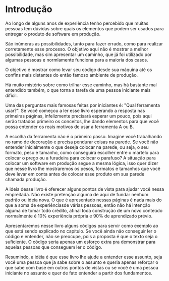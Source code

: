 # Introdução

Ao longo de alguns anos de experiência tenho percebido que muitas pessoas tem dúvidas sobre quais os elementos que podem ser usados para entregar o produto de software em produção.

São inúmeras as possibilidades, tanto para fazer errado, como para realizar corretamente esse processo. O objetivo aqui não é mostrar a melhor possibilidade, mas sim apresentar um caminho, que já foi utilizado por algumas pessoas e normlamente funciona para a maioria dos casos.

O objetivo é mostrar como levar seu código desde sua máquina até os confins mais distantes do então famoso ambiente de produção.

Há muito mistério sobre como trilhar esse caminho, mas há bastante mal entendido também, o que torna a tarefa de uma pessoa iniciante mais difícil.

Uma das perguntas mais famosas feitas por iniciantes é: "Qual ferramenta usar?". Se você começou a ler esse livro esperando a resposta nas primeiras páginas, infelizmente precisará esperar um pouco, pois aqui serão tratados primeiro os conceitos, lhe dando elementos para que você possa entender os reais motivos de usar a ferramenta A ou B.

A escolha da ferramenta não é o primeiro passo. Imagine você trabalhando no ramo de decoração e precisa pendurar coisas na parede. Se você não entender inicialmente o que deseja colocar na parede, ou seja, o seu formato, peso e tamanho, como conseguirá escolher entre o martelo para colocar o prego ou a furadeira para colocar o parafuso? A situação para colocar um software em produção segue a mesma lógica, isso quer dizer que nesse livro lhe mostraremos os pesos, formatos e tamanhos que você deve levar em conta antes de colocar esse produto em sua parede chamada produção.

A ideia desse livro é oferecer alguns pontos de vista para ajudar você nessa empreitada.  Não existe pretenção alguma de aqui de fundar nenhum padrão ou ideia nova. O que é apresentado nessas páginas é nada mais do que a soma de experiênciasde várias pessoas, então não há intenção alguma de tomar todo crédito, afinal toda construção de um novo conteúdo normalmente é 10% experiência própria e 90% de aprendizado prévio.

Apresentaremos nesse livro alguns códigos para servir como exemplo ao que está sendo explicado no capítulo. Se você ainda não conseguir ler o código e entender, não se preocupe, pois a proposta é que o texto seja o suficiente. O código seria apenas um esforço extra pra demonstrar para aquelas pessoas que conseguem ler o código.

Resumindo, a idéia é que esse livro lhe ajude a entender esse assunto, seja você uma pessoa que ja sabe sobre o assunto e queria apenas reforçar o que sabe com base em outros pontos de vistas ou se você é uma pessoa iniciante no assunto e quer de fato entender a partir dos fundamentos.


